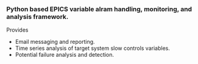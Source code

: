 ### Python based EPICS variable alram handling, monitoring, and analysis framework.

Provides
- Email messaging and reporting.
- Time series analysis of target system slow controls variables.
- Potential failure analysis and detection.
